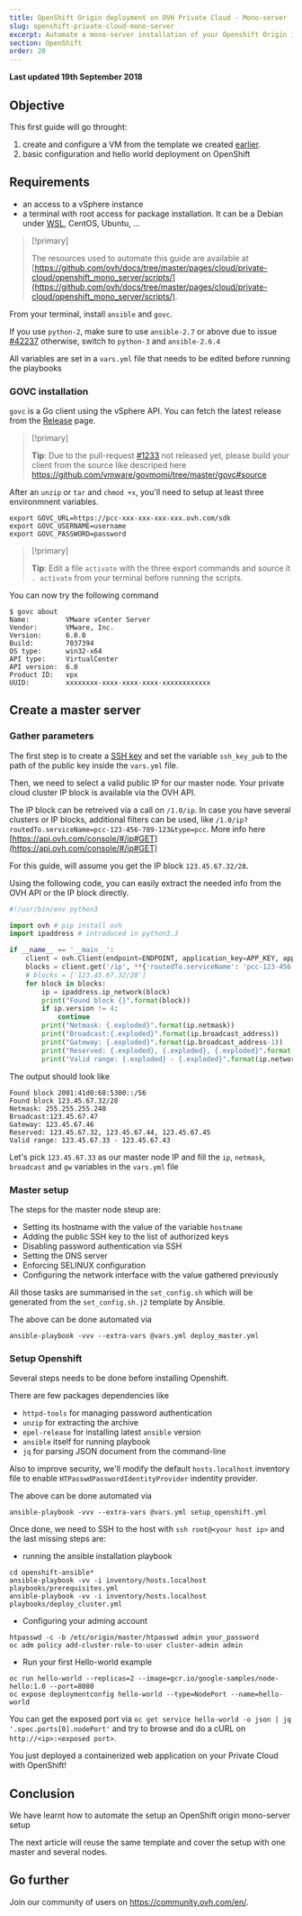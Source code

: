 ```yaml
---
title: OpenShift Origin deployment on OVH Private Cloud - Mono-server
slug: openshift-private-cloud-mono-server
excerpt: Automate a mono-server installation of your Openshift Origin instance
section: OpenShift
order: 20
---
```


**Last updated 19th September 2018**

## Objective

This first guide will go throught:

1. create and configure a VM from the template we created [earlier](https://docs.ovh.com/gb/en/private-cloud/vsphere-unattended-centos-install/).
2. basic configuration and hello world deployment on OpenShift

## Requirements

- an access to a vSphere instance
- a terminal with root access for package installation. It can be a Debian under [WSL](https://en.wikipedia.org/wiki/Windows_Subsystem_for_Linux), CentOS, Ubuntu, ...

> [!primary]
> 
> The resources used to automate this guide are available at [https://github.com/ovh/docs/tree/master/pages/cloud/private-cloud/openshift_mono_server/scripts/](https://github.com/ovh/docs/tree/master/pages/cloud/private-cloud/openshift_mono_server/scripts/).
> 

From your terminal, install `ansible` and `govc`.

If you use `python-2`, make sure to use `ansible-2.7` or above due to issue [#42237](https://github.com/ansible/ansible/pull/42237) otherwise, switch to `python-3` and `ansible-2.6.4`

All variables are set in a `vars.yml` file that needs to be edited before running the playbooks

### GOVC installation

`govc` is a Go client using the vSphere API. You can fetch the latest release from the [Release](https://github.com/vmware/govmomi/releases) page.

> [!primary]
> 
> **Tip**: Due to the pull-request [#1233](https://github.com/vmware/govmomi/pull/1233) not released yet, please build your client from the source like descriped here https://github.com/vmware/govmomi/tree/master/govc#source
> 

After an `unzip` or `tar` and `chmod +x`, you'll need to setup at least three environmnent variables.

```shell
export GOVC_URL=https://pcc-xxx-xxx-xxx-xxx.ovh.com/sdk
export GOVC_USERNAME=username
export GOVC_PASSWORD=password
```

> [!primary]
> 
> **Tip**: Edit a file `activate` with the three export commands and source it `. activate` from your terminal before running the scripts.
> 

You can now try the following command

```shell
$ govc about
Name:         VMware vCenter Server
Vendor:       VMware, Inc.
Version:      6.0.0
Build:        7037394
OS type:      win32-x64
API type:     VirtualCenter
API version:  6.0
Product ID:   vpx
UUID:         xxxxxxxx-xxxx-xxxx-xxxx-xxxxxxxxxxxx
```

## Create a master server

### Gather parameters

The first step is to create a [SSH key]({filename}../../public-cloud/how_to_create_an_ssh_key/guide.en-gb.md) and set the variable `ssh_key_pub` to the path of the public key inside the `vars.yml` file.

Then, we need to select a valid public IP for our master node.
Your private cloud cluster IP block is available via the OVH API.

The IP block can be retreived via a call on `/1.0/ip`. In case you have several clusters or IP blocks, additional filters can be used, like `/1.0/ip?routedTo.serviceName=pcc-123-456-789-123&type=pcc`. More info here [https://api.ovh.com/console/#/ip#GET](https://api.ovh.com/console/#/ip#GET)

For this guide, will assume you get the IP block `123.45.67.32/28`.

Using the following code, you can easily extract the needed info from the OVH API or the IP block directly.

```python
#!/usr/bin/env python3

import ovh # pip install ovh
import ipaddress # introduced in python3.3

if __name__ == '__main__':
    client = ovh.Client(endpoint=ENDPOINT, application_key=APP_KEY, application_secret=APP_SECRET, consumer_key=CONSUMER_KEY)
    blocks = client.get('/ip', **{'routedTo.serviceName': 'pcc-123-456-789-123', 'type': 'pcc'})
    # blocks = ['123.45.67.32/28']
    for block in blocks:
        ip = ipaddress.ip_network(block)
        print("Found block {}".format(block))
        if ip.version != 4:
            continue
        print("Netmask: {.exploded}".format(ip.netmask))
        print("Broadcast:{.exploded}".format(ip.broadcast_address))
        print("Gateway: {.exploded}".format(ip.broadcast_address-1))
        print("Reserved: {.exploded}, {.exploded}, {.exploded}".format(ip.network_address, ip.broadcast_address-3, ip.broadcast_address-2))
        print("Valid range: {.exploded} - {.exploded}".format(ip.network_address+1, ip.broadcast_address-4))
```

The output should look like

```shell
Found block 2001:41d0:68:5300::/56
Found block 123.45.67.32/28
Netmask: 255.255.255.240
Broadcast:123.45.67.47
Gateway: 123.45.67.46
Reserved: 123.45.67.32, 123.45.67.44, 123.45.67.45
Valid range: 123.45.67.33 - 123.45.67.43
```

Let's pick `123.45.67.33` as our master node IP and fill the `ip`, `netmask`, `broadcast` and `gw` variables in the `vars.yml` file

### Master setup

The steps for the master node steup are:

- Setting its hostname with the value of the variable `hostname`
- Adding the public SSH key to the list of authorized keys
- Disabling password authentication via SSH
- Setting the DNS server
- Enforcing SELINUX configuration
- Configuring the network interface with the value gathered previously

All those tasks are summarised in the `set_config.sh` which will be generated from the `set_config.sh.j2` template by Ansible.

The above can be done automated via

```shell
ansible-playbook -vvv --extra-vars @vars.yml deploy_master.yml
```

### Setup Openshift

Several steps needs to be done before installing Openshift.

There are few packages dependencies like

- `httpd-tools` for managing password authentication
- `unzip` for extracting the archive
- `epel-release` for installing latest `ansible` version
- `ansible` itself for running playbook
- `jq` for parsing JSON document from the command-line

Also to improve security, we'll modify the default `hosts.localhost` inventory file to enable `HTPasswdPasswordIdentityProvider` indentity provider.

The above can be done automated via

```shell
ansible-playbook -vvv --extra-vars @vars.yml setup_openshift.yml
```

Once done, we need to SSH to the host with `ssh root@<your host ip>` and the last missing steps are:

- running the ansible installation playbook

```shell
cd openshift-ansible*
ansible-playbook -vv -i inventory/hosts.localhost playbooks/prerequisites.yml
ansible-playbook -vv -i inventory/hosts.localhost playbooks/deploy_cluster.yml
```

- Configuring your adming account

```shell
htpasswd -c -b /etc/origin/master/htpasswd admin your_password
oc adm policy add-cluster-role-to-user cluster-admin admin
```

- Run your first Hello-world example

```shell
oc run hello-world --replicas=2 --image=gcr.io/google-samples/node-hello:1.0 --port=8080
oc expose deploymentconfig hello-world --type=NodePort --name=hello-world
```

You can get the exposed port via `oc get service hello-world -o json | jq '.spec.ports[0].nodePort'` and try to browse and do a cURL on `http://<ip>:<exposed port>`.

You just deployed a containerized web application on your Private Cloud with OpenShift!

## Conclusion

We have learnt how to automate the setup an OpenShift origin mono-server setup

The next article will reuse the same template and cover the setup with one master and several nodes.

## Go further

Join our community of users on <https://community.ovh.com/en/>.
